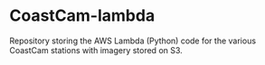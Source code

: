 # CoastCam-lambda
Repository storing the AWS Lambda (Python) code for the various CoastCam stations with imagery stored on S3.
